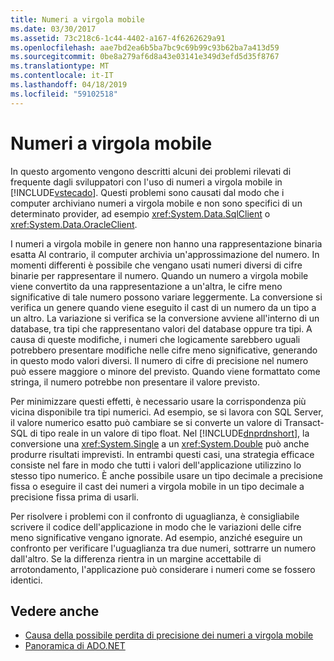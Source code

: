 ```yaml
---
title: Numeri a virgola mobile
ms.date: 03/30/2017
ms.assetid: 73c218c6-1c44-4402-a167-4f6262629a91
ms.openlocfilehash: aae7bd2ea6b5ba7bc9c69b99c93b62ba7a413d59
ms.sourcegitcommit: 0be8a279af6d8a43e03141e349d3efd5d35f8767
ms.translationtype: MT
ms.contentlocale: it-IT
ms.lasthandoff: 04/18/2019
ms.locfileid: "59102518"
---
```

# <a name="floating-point-numbers"></a>Numeri a virgola mobile
In questo argomento vengono descritti alcuni dei problemi rilevati di frequente dagli sviluppatori con l'uso di numeri a virgola mobile in [!INCLUDE[vstecado](../../../../includes/vstecado-md.md)]. Questi problemi sono causati dal modo che i computer archiviano numeri a virgola mobile e non sono specifici di un determinato provider, ad esempio <xref:System.Data.SqlClient> o <xref:System.Data.OracleClient>.  
  
 I numeri a virgola mobile in genere non hanno una rappresentazione binaria esatta Al contrario, il computer archivia un'approssimazione del numero. In momenti differenti è possibile che vengano usati numeri diversi di cifre binarie per rappresentare il numero. Quando un numero a virgola mobile viene convertito da una rappresentazione a un'altra, le cifre meno significative di tale numero possono variare leggermente. La conversione si verifica un genere quando viene eseguito il cast di un numero da un tipo a un altro. La variazione si verifica se la conversione avviene all'interno di un database, tra tipi che rappresentano valori del database oppure tra tipi. A causa di queste modifiche, i numeri che logicamente sarebbero uguali potrebbero presentare modifiche nelle cifre meno significative, generando in questo modo valori diversi. Il numero di cifre di precisione nel numero può essere maggiore o minore del previsto. Quando viene formattato come stringa, il numero potrebbe non presentare il valore previsto.  
  
 Per minimizzare questi effetti, è necessario usare la corrispondenza più vicina disponibile tra tipi numerici. Ad esempio, se si lavora con SQL Server, il valore numerico esatto può cambiare se si converte un valore di Transact-SQL di tipo reale in un valore di tipo float. Nel [!INCLUDE[dnprdnshort](../../../../includes/dnprdnshort-md.md)], la conversione una <xref:System.Single> a un <xref:System.Double> può anche produrre risultati imprevisti. In entrambi questi casi, una strategia efficace consiste nel fare in modo che tutti i valori dell'applicazione utilizzino lo stesso tipo numerico. È anche possibile usare un tipo decimale a precisione fissa o eseguire il cast dei numeri a virgola mobile in un tipo decimale a precisione fissa prima di usarli.  
  
 Per risolvere i problemi con il confronto di uguaglianza, è consigliabile scrivere il codice dell'applicazione in modo che le variazioni delle cifre meno significative vengano ignorate. Ad esempio, anziché eseguire un confronto per verificare l'uguaglianza tra due numeri, sottrarre un numero dall'altro. Se la differenza rientra in un margine accettabile di arrotondamento, l'applicazione può considerare i numeri come se fossero identici.  
  
## <a name="see-also"></a>Vedere anche

- [Causa della possibile perdita di precisione dei numeri a virgola mobile](/cpp/build/reference/why-floating-point-numbers-may-lose-precision)
- [Panoramica di ADO.NET](ado-net-overview.md)
